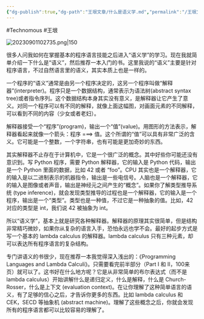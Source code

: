```yaml
---
{"dg-publish":true,"dg-path":"王垠文章/什么是语义学.md","permalink":"/王垠文章/什么是语义学/","created":"2023-08-29T16:07:51.000+08:00","updated":"2023-12-12T14:53:29.434+08:00"}
---
```


#Technomous #王垠 

![20230901102735.png|150](/img/user/0.Asset/resource/20230901102735.png)

很多人问我如何在掌握基本的程序语言技能之后进入“语义学”的学习。现在我就简单介绍一下什么是“语义”，然后推荐一本入门的书。这里我说的“语义”主要是针对程序语言，不过自然语言里的语义，其实本质上也是一样的。

一个程序的“语义”通常是由另一个程序决定的，这另一个程序叫做“解释器”(interpreter)。程序只是一个数据结构，通常表示为语法树(abstract syntax tree)或者指令序列。这个数据结构本身其实没有意义，是解释器让它产生了意义。对同一个程序可以有不同的解释，就像上面这幅图，对画面元素的不同解释，可以看到不同的内容（少女或者老妇）。

解释器接受一个“程序”(program)，输出一个“值”(value)。用图形的方法表示，解释器看起来就像一个箭头：程序 ===> 值。这个所谓的“值”可以具有非常广泛的含义。它可能是一个整数，一个字符串，也有可能是更加奇妙的东西。

其实解释器不止存在于计算机中，它是一个很广泛的概念。其中好些你可能还没有意识到。写 Python 程序，需要 Python 解释器，它的输入是 Python 代码，输出是一个 Python 里面的数据，比如 42 或者 “foo”。CPU 其实也是一个解释器，它的输入是以二进制表示的机器指令，输出是一些电信号。人脑也是一个解释器，它的输入是图像或者声音，输出是神经元之间产生的“概念”。如果你了解类型推导系统 (type inference)，就会发现类型推导的过程也是一个解释器，它的输入是一个程序，输出是一个“类型”。类型也是一种值，不过它是一种抽象的值。比如，42 对应的类型是 int，我们说 42 被抽象为 int。

所以“语义学”，基本上就是研究各种解释器。解释器的原理其实很简单，但是结构非常精巧微妙，如果你从复杂的语言入手，恐怕永远也学不会。最好的起步方式是写一个基本的 lambda calculus 的解释器。lambda calculus 只有三种元素，却可以表达所有程序语言的复杂结构。

专门讲语义的书很少，现在推荐一本我觉得深入浅出的：《Programming Languages and Lambda Calculi》。只需要看完前半部分（Part I 和 II，100来页）就可以了。这书好在什么地方呢？它是从非常简单的布尔表达式（而不是 lambda calculus）开始讲解什么是递归定义，什么是解释，什么是 Church-Rosser，什么是上下文 (evaluation context)。在让你理解了这种简单语言的语义，有了足够的信心之后，才告诉你更多的东西。比如 lambda calculus 和 CEK，SECD 等抽象机 (abstract machine)。理解了这些概念之后，你就会发现所有的程序语言都可以比较容易的理解了。
